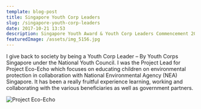 ```yaml
---
template: blog-post
title: Singapore Youth Corp Leaders
slug: /singapore-youth-corp-leaders
date: 2017-10-21 13:53
description: Singapore Youth Award & Youth Corp Leaders Commencement 2017
featuredImage: /assets/img_5156.jpg
---
```

I give back to society by being a Youth Corp Leader – By Youth Corps Singapore under the National Youth Council. I was the Project Lead for Project Eco-Echo which focuses on educating children on environmental protection in collaboration with National Environmental Agency (NEA) Singapore. It has been a really fruitful experience learning, working and collaborating with the various beneficiaries as well as government partners.

![](/assets/img_4509.jpg "Project Eco-Echo")